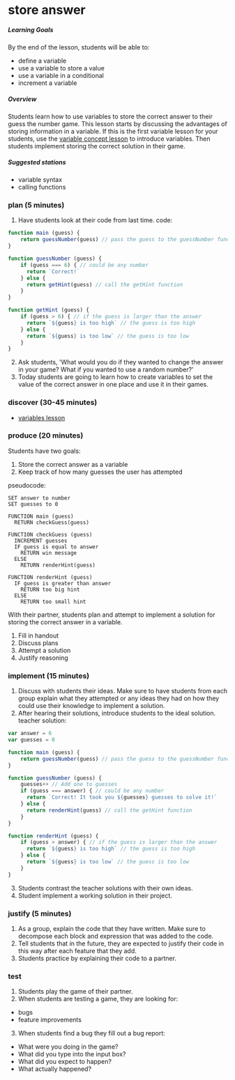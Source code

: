 # store answer

##### Learning Goals
By the end of the lesson, students will be able to:
  - define a variable
  - use a variable to store a value
  - use a variable in a conditional
  - increment a variable

##### Overview
Students learn how to use variables to store the correct answer to their guess the number game.  This lesson starts by discussing the advantages of storing information in a variable. If this is the first variable lesson for your students, use the [variable concept lesson](concepts/variables.md) to introduce variables. Then students implement storing the correct solution in their game.

##### Suggested stations
- variable syntax
- calling functions

### plan (5 minutes)
1. Have students look at their code from last time.
  code:
  ```js
  function main (guess) {
      return guessNumber(guess) // pass the guess to the guessNumber function
  }

  function guessNumber (guess) {
      if (guess === 6) { // could be any number
        return `Correct!`
      } else {
        return getHint(guess) // call the getHint function
      }      
  }

  function getHint (guess) {
      if (guess > 6) { // if the guess is larger than the answer
        return `${guess} is too high` // the guess is too high
      } else {
        return `${guess} is too low` // the guess is too low
      }
  }
  ```
2. Ask students, 'What would you do if they wanted to change the answer in your game? What if you wanted to use a random number?'
3. Today students are going to learn how to create variables to set the value of the correct answer in one place and use it in their games.

### discover (30-45 minutes)
- [variables lesson](concepts/variables.md)

### produce (20 minutes)
Students have two goals:
1. Store the correct answer as a variable
2. Keep track of how many guesses the user has attempted

pseudocode:
```
SET answer to number
SET guesses to 0

FUNCTION main (guess)
  RETURN checkGuess(guess)

FUNCTION checkGuess (guess)
  INCREMENT guesses
  IF guess is equal to answer
    RETURN win message
  ELSE
    RETURN renderHint(guess)

FUNCTION renderHint (guess)
  IF guess is greater than answer
    RETURN too big hint
  ELSE
    RETURN too small hint
```

With their partner, students plan and attempt to implement a solution for storing the correct answer in a variable.

1. Fill in handout
2. Discuss plans
3. Attempt a solution
4. Justify reasoning

### implement (15 minutes)
1. Discuss with students their ideas. Make sure to have students from each group explain what they attempted or any ideas they had on how they could use their knowledge to implement a solution.
2. After hearing their solutions, introduce students to the ideal solution.
  teacher solution:

  ```js
  var answer = 6
  var guesses = 0

  function main (guess) {
      return guessNumber(guess) // pass the guess to the guessNumber function
  }

  function guessNumber (guess) {
      guesses++ // Add one to guesses
      if (guess === answer) { // could be any number
        return `Correct! It took you ${guesses} guesses to solve it!`
      } else {
        return renderHint(guess) // call the getHint function
      }      
  }

  function renderHint (guess) {
      if (guess > answer) { // if the guess is larger than the answer
        return `${guess} is too high` // the guess is too high
      } else {
        return `${guess} is too low` // the guess is too low
      }
  }
  ```
3. Students contrast the teacher solutions with their own ideas.
4. Student implement a working solution in their project.

### justify (5 minutes)
1. As a group, explain the code that they have written. Make sure to decompose each block and expression that was added to the code.
2. Tell students that in the future, they are expected to justify their code in this way after each feature that they add.
3. Students practice by explaining their code to a partner.

### test
1. Students play the game of their partner.
2. When students are testing a game, they are looking for:
  - bugs
  - feature improvements
3. When students find a bug they fill out a bug report:
  - What were you doing in the game?
  - What did you type into the input box?
  - What did you expect to happen?
  - What actually happened?
